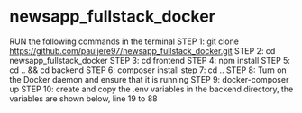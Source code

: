# newsapp_fullstack_docker
RUN the following commands in the terminal
STEP 1: git clone https://github.com/pauljere97/newsapp_fullstack_docker.git
STEP 2: cd newsapp_fullstack_docker
STEP 3: cd frontend
STEP 4: npm install
STEP 5: cd .. && cd backend
STEP 6: composer install
step 7: cd ..
STEP 8: Turn on the Docker daemon and ensure that it is running
STEP 9: docker-composer up
STEP 10: create and copy the .env variables in the backend directory, the variables are shown below, line 19 to 88


<!-- 

APP_NAME=Laravel
APP_ENV=local
APP_KEY=base64:nBwPh+KAh46a/oNdYRlkZYHgj0+KYNwyeYR5Nmrz4fw=
APP_DEBUG=true
APP_URL=http://localhost

LOG_CHANNEL=stack
LOG_DEPRECATIONS_CHANNEL=null
LOG_LEVEL=debug

DB_CONNECTION=mysql
DB_HOST=mysql_db
DB_PORT=3306
DB_DATABASE=news_app_db
DB_USERNAME=root
DB_PASSWORD=root

BROADCAST_DRIVER=log
CACHE_DRIVER=file
FILESYSTEM_DISK=local
QUEUE_CONNECTION=sync
SESSION_DRIVER=file
SESSION_LIFETIME=120

MEMCACHED_HOST=127.0.0.1

REDIS_HOST=127.0.0.1
REDIS_PASSWORD=null
REDIS_PORT=6379

MAIL_MAILER=smtp
MAIL_HOST=mailpit
MAIL_PORT=1025
MAIL_USERNAME=null
MAIL_PASSWORD=null
MAIL_ENCRYPTION=null
MAIL_FROM_ADDRESS="hello@example.com"
MAIL_FROM_NAME="${APP_NAME}"

AWS_ACCESS_KEY_ID=
AWS_SECRET_ACCESS_KEY=
AWS_DEFAULT_REGION=us-east-1
AWS_BUCKET=
AWS_USE_PATH_STYLE_ENDPOINT=false

PUSHER_APP_ID=
PUSHER_APP_KEY=
PUSHER_APP_SECRET=
PUSHER_HOST=
PUSHER_PORT=443
PUSHER_SCHEME=https
PUSHER_APP_CLUSTER=mt1

VITE_PUSHER_APP_KEY="${PUSHER_APP_KEY}"
VITE_PUSHER_HOST="${PUSHER_HOST}"
VITE_PUSHER_PORT="${PUSHER_PORT}"
VITE_PUSHER_SCHEME="${PUSHER_SCHEME}"
VITE_PUSHER_APP_CLUSTER="${PUSHER_APP_CLUSTER}"



#NEWS ARTICLES APIS & KEYS
NEW_YORK_TIMES = "https://api.nytimes.com/svc/search/v2/articlesearch.json"
NEW_YORK_TIMES_KEY = "EACnq6ElQSLrAj34iKkBduFqqKXcPUoz"
NEWS_API = "https://newsapi.org/v2/everything"
NEWS_API_KEY = "edc0f10b056c4f92b3b575e6c85ac06c"
G_NEWS = "https://gnews.io/api/v4/search"
G_NEWS_KEY = "70dbfc9b7ff5f38a916efa6bc5ce9a0a"
GUARDIAN_NEWS = "https://content.guardianapis.com/search"
GUARDIAN_NEWS_KEY = "9fa21726-d229-4247-b133-0a14b69d8339" 

-->